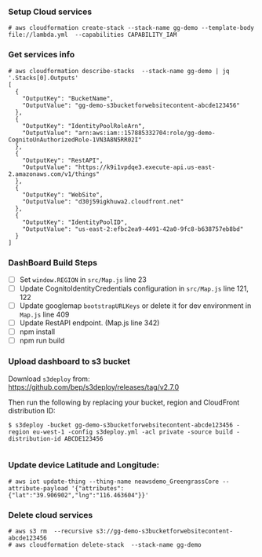 ### Setup Cloud services
```
# aws cloudformation create-stack --stack-name gg-demo --template-body file://lambda.yml  --capabilities CAPABILITY_IAM
```

### Get services info

```
# aws cloudformation describe-stacks  --stack-name gg-demo | jq '.Stacks[0].Outputs'
[
  {
    "OutputKey": "BucketName",
    "OutputValue": "gg-demo-s3bucketforwebsitecontent-abcde123456"
  },
  {
    "OutputKey": "IdentityPoolRoleArn",
    "OutputValue": "arn:aws:iam::157885332704:role/gg-demo-CognitoUnAuthorizedRole-1VN3A8N5RR02I"
  },
  {
    "OutputKey": "RestAPI",
    "OutputValue": "https://k9i1vpdqe3.execute-api.us-east-2.amazonaws.com/v1/things"
  },
  {
    "OutputKey": "WebSite",
    "OutputValue": "d30j59igkhuwa2.cloudfront.net"
  },
  {
    "OutputKey": "IdentityPoolID",
    "OutputValue": "us-east-2:efbc2ea9-4491-42a0-9fc8-b638757eb8bd"
  }
]
```

### DashBoard Build Steps
- [ ] Set `window.REGION` in `src/Map.js` line 23
- [ ] Update CognitoIdentityCredentials configuration in `src/Map.js` line 121, 122
- [ ] Update googlemap `bootstrapURLKeys` or delete it for dev environment in `Map.js` line 409
- [ ] Update RestAPI endpoint. (Map.js line 342)
- [ ] npm install
- [ ] npm run build

### Upload dashboard to s3 bucket

Download `s3deploy` from: https://github.com/bep/s3deploy/releases/tag/v2.7.0

Then run the following by replacing your bucket, region and CloudFront distribution ID:

```
$ s3deploy -bucket gg-demo-s3bucketforwebsitecontent-abcde123456 -region eu-west-1 -config s3deploy.yml -acl private -source build -distribution-id ABCDE123456
 
```

### Update device Latitude and Longitude:
```
# aws iot update-thing --thing-name neawsdemo_GreengrassCore --attribute-payload '{"attributes":{"lat":"39.906902","lng":"116.463604"}}'
```

### Delete cloud services
```
# aws s3 rm  --recursive s3://gg-demo-s3bucketforwebsitecontent-abcde123456
# aws cloudformation delete-stack  --stack-name gg-demo
```
